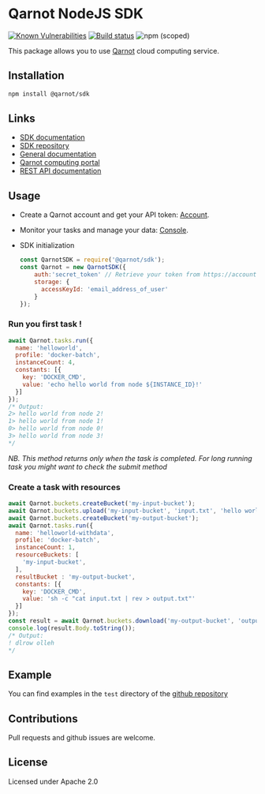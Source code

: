# Qarnot NodeJS SDK 
[![Known Vulnerabilities](https://snyk.io//test/github/qarnot/qarnot-sdk-nodejs/badge.svg?targetFile=package.json)](https://snyk.io//test/github/qarnot/qarnot-sdk-nodejs?targetFile=package.json)
[![Build status](https://travis-ci.org/qarnot/qarnot-sdk-nodejs.svg?branch=master)](https://travis-ci.org/qarnot/qarnot-sdk-nodejs)
![npm (scoped)](https://img.shields.io/npm/v/@qarnot/sdk.svg)

This package allows you to use [Qarnot](https://www.qarnot.com/) cloud computing service.

## Installation

```sh
npm install @qarnot/sdk
```

## Links

  - [SDK documentation](https://qarnot.com/documentation/sdk-nodejs/)
  - [SDK repository](https://github.com/qarnot/qarnot-sdk-nodejs)
  - [General documentation](https://qarnot.com/developers/overview/qarnot-computing-home)
  - [Qarnot computing portal](https://qarnot.com)
  - [REST API documentation](https://qarnot.com/documentation/api/)

## Usage

-   Create a Qarnot account and get your API token: [Account](https://account.qarnot.com).
-   Monitor your tasks and manage your data: [Console](https://console.qarnot.com).

-   SDK initialization

    ```js
    const QarnotSDK = require('@qarnot/sdk');
    const Qarnot = new QarnotSDK({
        auth:'secret_token' // Retrieve your token from https://account.qarnot.com
        storage: {
          accessKeyId: 'email_address_of_user'
        }
    });
    ```
### Run you first task !

```js
await Qarnot.tasks.run({
  name: 'helloworld',
  profile: 'docker-batch',
  instanceCount: 4,
  constants: [{
    key: 'DOCKER_CMD',
    value: 'echo hello world from node ${INSTANCE_ID}!'
  }]
});
/* Output:
2> hello world from node 2!
1> hello world from node 1!
0> hello world from node 0!
3> hello world from node 3!
*/
```

_NB. This method returns only when the task is completed. For long running task you might want to check the submit method_

### Create a task with resources

```js
await Qarnot.buckets.createBucket('my-input-bucket');
await Qarnot.buckets.upload('my-input-bucket', 'input.txt', 'hello world !');
await Qarnot.buckets.createBucket('my-output-bucket');
await Qarnot.tasks.run({
  name: 'helloworld-withdata',
  profile: 'docker-batch',
  instanceCount: 1,
  resourceBuckets: [
    'my-input-bucket',
  ],
  resultBucket : 'my-output-bucket',
  constants: [{
    key: 'DOCKER_CMD',
    value: 'sh -c "cat input.txt | rev > output.txt"'
  }]
});
const result = await Qarnot.buckets.download('my-output-bucket', 'output.txt');
console.log(result.Body.toString());
/* Output:
! dlrow olleh
*/
```

## Example

You can find examples in the `test` directory of the [github repository](https://github.com/qarnot/qarnot-sdk-nodejs)

## Contributions

Pull requests and github issues are welcome.

## License

Licensed under Apache 2.0